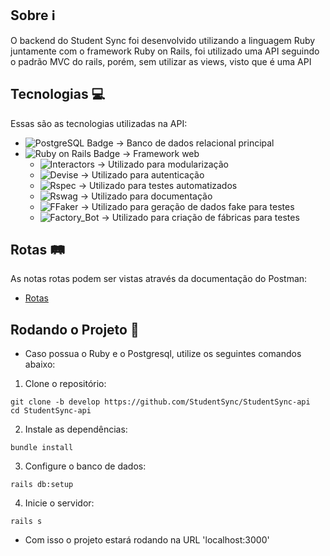 ## Sobre ℹ️
O backend do Student Sync foi desenvolvido utilizando a linguagem Ruby juntamente com o framework Ruby on Rails, foi utilizado uma API seguindo o padrão MVC do rails, porém, sem utilizar as views, visto que é uma API

## Tecnologias 💻
Essas são as tecnologias utilizadas na API:
- ![PostgreSQL Badge](https://img.shields.io/badge/PostgreSQL-4169E1?logo=postgresql&logoColor=fff&style=for-the-badge) -> Banco de dados relacional principal
- ![Ruby on Rails Badge](https://img.shields.io/badge/Ruby%20on%20Rails-D30001?logo=rubyonrails&logoColor=fff&style=for-the-badge) -> Framework web
  - ![Interactors](https://img.shields.io/badge/interactors-%23CC342D.svg?style=for-the-badge&logo=rubygems&logoColor=white) -> Utilizado para modularização
  - ![Devise](https://img.shields.io/badge/devise-%23CC342D.svg?style=for-the-badge&logo=rubygems&logoColor=white) -> Utilizado para autenticação
  - ![Rspec](https://img.shields.io/badge/rspec-%23CC342D.svg?style=for-the-badge&logo=rubygems&logoColor=white) -> Utilizado para testes automatizados
  - ![Rswag](https://img.shields.io/badge/rswag-%23CC342D.svg?style=for-the-badge&logo=rubygems&logoColor=white) -> Utilizado para documentação
  - ![FFaker](https://img.shields.io/badge/ffaker-%23CC342D.svg?style=for-the-badge&logo=rubygems&logoColor=white) -> Utilizado para geração de dados fake para testes
  - ![Factory_Bot](https://img.shields.io/badge/factory_bot-%23CC342D.svg?style=for-the-badge&logo=rubygems&logoColor=white) -> Utilizado para criação de fábricas para testes
    
## Rotas 🛤️
As notas rotas podem ser vistas através da documentação do Postman:
- [Rotas](https://documenter.getpostman.com/view/27353559/2s9YXfbPDt)
  
## Rodando o Projeto 🚀

- Caso possua o Ruby e o Postgresql, utilize os seguintes comandos abaixo:

1. Clone o repositório:
```
git clone -b develop https://github.com/StudentSync/StudentSync-api
cd StudentSync-api
```
2. Instale as dependências:

```
bundle install
```

3. Configure o banco de dados:

```
rails db:setup
```

4. Inicie o servidor:

```
rails s
```

- Com isso o projeto estará rodando na URL 'localhost:3000'
